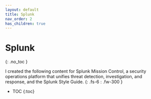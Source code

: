 ```yaml
---
layout: default
title: Splunk
nav_order: 2
has_children: true
---
```


# Splunk
{: .no_toc }

I created the following content for Splunk Mission Control, a security operations platform that unifies threat detection, investigation, and response, and the Splunk Style Guide.
{: .fs-6 : .fw-300 }

- TOC
{:toc}
